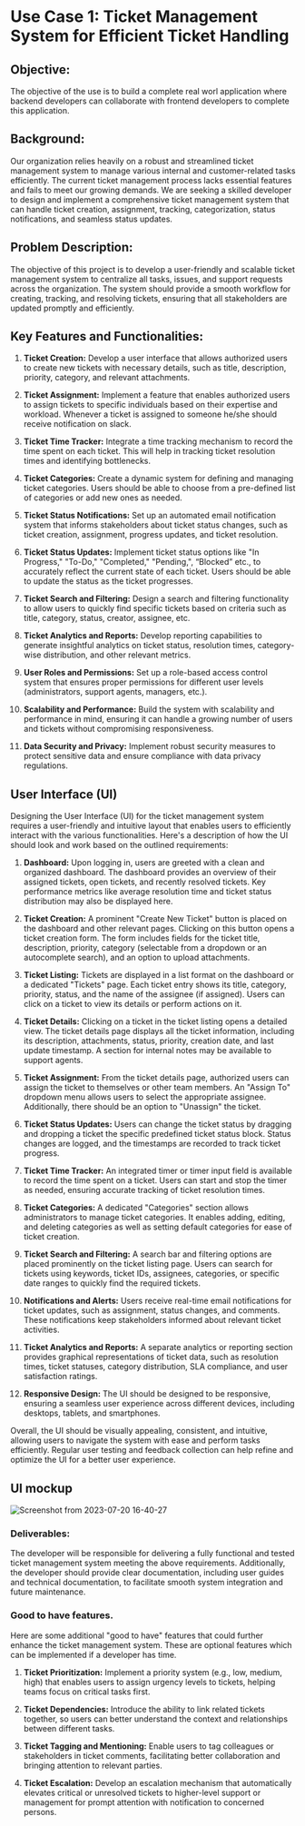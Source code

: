 # Use Case 1: Ticket Management System for Efficient Ticket Handling


## Objective:
The objective of the use is to build a complete real worl application where backend developers can collaborate with frontend developers to complete this application.

## Background:
Our organization relies heavily on a robust and streamlined ticket management system to manage various internal and customer-related tasks efficiently. The current ticket management process lacks essential features and fails to meet our growing demands. We are seeking a skilled developer to design and implement a comprehensive ticket management system that can handle ticket creation, assignment, tracking, categorization, status notifications, and seamless status updates.

## Problem Description:
The objective of this project is to develop a user-friendly and scalable ticket management system to centralize all tasks, issues, and support requests across the organization. The system should provide a smooth workflow for creating, tracking, and resolving tickets, ensuring that all stakeholders are updated promptly and efficiently.

## Key Features and Functionalities:

1. **Ticket Creation:** Develop a user interface that allows authorized users to create new tickets with necessary details, such as title, description, priority, category, and relevant attachments.

2. **Ticket Assignment:** Implement a feature that enables authorized users to assign tickets to specific individuals based on their expertise and workload. Whenever a ticket is assigned to someone he/she should receive notification on slack.

3. **Ticket Time Tracker:** Integrate a time tracking mechanism to record the time spent on each ticket. This will help in tracking ticket resolution times and identifying bottlenecks.

4. **Ticket Categories:** Create a dynamic system for defining and managing ticket categories. Users should be able to choose from a pre-defined list of categories or add new ones as needed.

5. **Ticket Status Notifications:** Set up an automated email notification system that informs stakeholders about ticket status changes, such as ticket creation, assignment, progress updates, and ticket resolution.

6. **Ticket Status Updates:** Implement ticket status options like "In Progress," "To-Do," "Completed," "Pending,", “Blocked” etc., to accurately reflect the current state of each ticket. Users should be able to update the status as the ticket progresses.

7. **Ticket Search and Filtering:** Design a search and filtering functionality to allow users to quickly find specific tickets based on criteria such as title, category, status, creator, assignee, etc.

8. **Ticket Analytics and Reports:** Develop reporting capabilities to generate insightful analytics on ticket status, resolution times, category-wise distribution, and other relevant metrics.

9. **User Roles and Permissions:** Set up a role-based access control system that ensures proper permissions for different user levels (administrators, support agents, managers, etc.).

10. **Scalability and Performance:** Build the system with scalability and performance in mind, ensuring it can handle a growing number of users and tickets without compromising responsiveness.

11. **Data Security and Privacy:** Implement robust security measures to protect sensitive data and ensure compliance with data privacy regulations.


## User Interface (UI)
Designing the User Interface (UI) for the ticket management system requires a user-friendly and intuitive layout that enables users to efficiently interact with the various functionalities. Here's a description of how the UI should look and work based on the outlined requirements:

1. **Dashboard:**
Upon logging in, users are greeted with a clean and organized dashboard. The dashboard provides an overview of their assigned tickets, open tickets, and recently resolved tickets. Key performance metrics like average resolution time and ticket status distribution may also be displayed here.

2. **Ticket Creation:**
A prominent "Create New Ticket" button is placed on the dashboard and other relevant pages. Clicking on this button opens a ticket creation form. The form includes fields for the ticket title, description, priority, category (selectable from a dropdown or an autocomplete search), and an option to upload attachments.

3. **Ticket Listing:**
Tickets are displayed in a list format on the dashboard or a dedicated "Tickets" page. Each ticket entry shows its title, category, priority, status, and the name of the assignee (if assigned). Users can click on a ticket to view its details or perform actions on it.

4. **Ticket Details:**
Clicking on a ticket in the ticket listing opens a detailed view. The ticket details page displays all the ticket information, including its description, attachments, status, priority, creation date, and last update timestamp. A section for internal notes may be available to support agents.

5. **Ticket Assignment:**
From the ticket details page, authorized users can assign the ticket to themselves or other team members. An "Assign To" dropdown menu allows users to select the appropriate assignee. Additionally, there should be an option to "Unassign" the ticket.

6. **Ticket Status Updates:**
Users can change the ticket status by dragging and dropping a ticket the specific predefined ticket status block. Status changes are logged, and the timestamps are recorded to track ticket progress.

7. **Ticket Time Tracker:**
An integrated timer or timer input field is available to record the time spent on a ticket. Users can start and stop the timer as needed, ensuring accurate tracking of ticket resolution times.

8. **Ticket Categories:**
A dedicated "Categories" section allows administrators to manage ticket categories. It enables adding, editing, and deleting categories as well as setting default categories for ease of ticket creation.

9. **Ticket Search and Filtering:**
A search bar and filtering options are placed prominently on the ticket listing page. Users can search for tickets using keywords, ticket IDs, assignees, categories, or specific date ranges to quickly find the required tickets.

10. **Notifications and Alerts:**
Users receive real-time email notifications for ticket updates, such as assignment, status changes, and comments. These notifications keep stakeholders informed about relevant ticket activities.

11. **Ticket Analytics and Reports:**
A separate analytics or reporting section provides graphical representations of ticket data, such as resolution times, ticket statuses, category distribution, SLA compliance, and user satisfaction ratings.

12. **Responsive Design:**
The UI should be designed to be responsive, ensuring a seamless user experience across different devices, including desktops, tablets, and smartphones.

Overall, the UI should be visually appealing, consistent, and intuitive, allowing users to navigate the system with ease and perform tasks efficiently. Regular user testing and feedback collection can help refine and optimize the UI for a better user experience.


## UI mockup
![Screenshot from 2023-07-20 16-40-27](https://github.com/vaishnavirtp/Assignments/assets/95337043/377b953e-a368-473c-ae61-7bef0a8966d1)



### Deliverables:
The developer will be responsible for delivering a fully functional and tested ticket management system meeting the above requirements. Additionally, the developer should provide clear documentation, including user guides and technical documentation, to facilitate smooth system integration and future maintenance.


### Good to have features.
Here are some additional "good to have" features that could further enhance the ticket management system. These are optional features which can be implemented if a developer has time.

1. **Ticket Prioritization:** Implement a priority system (e.g., low, medium, high) that enables users to assign urgency levels to tickets, helping teams focus on critical tasks first.

2. **Ticket Dependencies:** Introduce the ability to link related tickets together, so users can better understand the context and relationships between different tasks.

3. **Ticket Tagging and Mentioning:** Enable users to tag colleagues or stakeholders in ticket comments, facilitating better collaboration and bringing attention to relevant parties.

4. **Ticket Escalation:** Develop an escalation mechanism that automatically elevates critical or unresolved tickets to higher-level support or management for prompt attention with notification to concerned persons.
